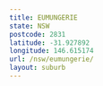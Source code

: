 ```yaml
---
title: EUMUNGERIE
state: NSW
postcode: 2831
latitude: -31.927892
longitude: 146.615174
url: /nsw/eumungerie/
layout: suburb
---
```

